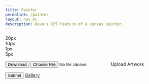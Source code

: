 ```yaml
---
title: Painter
permalink: /painter
layout: nav_ml
description: Deva's CPT Feature of a canvas painter.
---
```

<html lang="en">
<head>
  <meta charset="UTF-8">
  <meta name="viewport" content="width=device-width, initial-scale=1.0">
  <title>VividFusion</title>
  <link rel="stylesheet" href="painter.css">
</head>
<body>

  <style>
    html,body
    {
      height:100%;
      width:100%;
    }
  </style>
  
  <!-- Drawing container -->
  <div id="drawingContainer">
    <!-- Canvas -->
    <canvas id="drawingCanvas" width="800" height="600"></canvas>
    <!-- Color selectors -->
    <div id="colorSelectors">
      <div class="colorSelector" style="background-color: red;"></div>
      <div class="colorSelector" style="background-color: blue;"></div>
      <div class="colorSelector" style="background-color: green;"></div>
      <div class="colorSelector" style="background-color: black;"></div>
      <div class="colorSelector" style="background-color: purple;"></div>
      <div class="colorSelector" style="background-color: orange;"></div>
      <div class="colorSelector" style="background-color: pink;"></div>
      <div class="colorSelector" style="background-color: yellow;"></div>
      <div class="colorSelector" style="background-color: brown;"></div>
      <div class="colorSelector" style="background-color: tan;"></div>
      <div class="colorSelector" style="background-color: sienna;"></div>
      <div class="colorSelector" style="background-color: chocolate;"></div>
      <div class="colorSelector" style="background-color: sandybrown;"></div>
      <div class="colorSelector" style="background-color: peru;"></div>
      <div class="colorSelector" style="background-color: cyan;"></div>
      <div class="colorSelector" style="background-color: magenta;"></div>
      <div class="colorSelector" style="background-color: indigo;"></div>
      <div class="colorSelector" style="background-color: teal;"></div>
      <div class="colorSelector" style="background-color: gold;"></div>
      <div class="colorSelector" style="background-color: olive;"></div>
    </div>
    <!-- Eraser -->
    <div id="eraser"></div>
    <!-- Line width selectors -->
    <div id="lineWidthSelectors">
      <div class="lineWidthSelector" id="lineWidth20">20px</div>
      <div class="lineWidthSelector" id="lineWidth10">10px</div>
      <div class="lineWidthSelector" id="lineWidth1">1px</div>
      <div class="lineWidthSelector" id="lineWidth5">5px</div>
    </div>
  </div>

  <button onclick="download()">Download</button>
  <input type="file" id="paintingfile">Upload Artwork
  <img id="paintingimg">
  
  <button onclick="sendPainting()">Submit</button>
  <a href="{{site.baseurl}}/gallery">Gallery</a>
<!-- js -->
  <script src="src/painter.js"> </script>
  <script src="src/gallery.js"></script>
</body>
</html>

